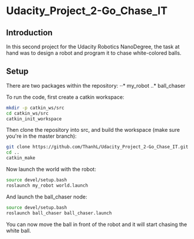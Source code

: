 # Udacity_Project_2-Go_Chase_IT
##  Introduction
In this second project for the Udacity Robotics NanoDegree, the task at hand was to design a robot and program it to chase white-colored balls.

## Setup
There are two packages within the repository:
⋅⋅* my_robot
..* ball_chaser

To run the code, first create a catkin workspace:
``` bash
mkdir -p catkin_ws/src
cd catkin_ws/src
catkin_init_workspace
```
Then clone the repository into src, and build the workspace (make sure you're in the master branch): 
``` bash
git clone https://github.com/ThanhL/Udacity_Project_2-Go_Chase_IT.git
cd ..
catkin_make
```
Now launch the world with the robot:
``` bash
source devel/setup.bash
roslaunch my_robot world.launch
```

And launch the ball_chaser node:
``` bash
source devel/setup.bash
roslaunch ball_chaser ball_chaser.launch
```

You can now move the ball in front of the robot and it will start chasing the white ball.